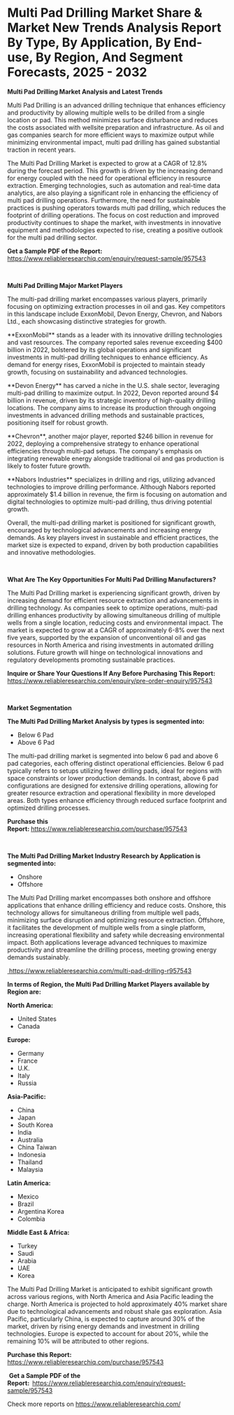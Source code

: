 <p><h1>Multi Pad Drilling Market Share & Market New Trends Analysis Report By Type, By Application, By End-use, By Region, And Segment Forecasts, 2025 - 2032</h1></p><p><strong>Multi Pad Drilling Market Analysis and Latest Trends</strong></p>
<p><p>Multi Pad Drilling is an advanced drilling technique that enhances efficiency and productivity by allowing multiple wells to be drilled from a single location or pad. This method minimizes surface disturbance and reduces the costs associated with wellsite preparation and infrastructure. As oil and gas companies search for more efficient ways to maximize output while minimizing environmental impact, multi pad drilling has gained substantial traction in recent years.</p><p>The Multi Pad Drilling Market is expected to grow at a CAGR of 12.8% during the forecast period. This growth is driven by the increasing demand for energy coupled with the need for operational efficiency in resource extraction. Emerging technologies, such as automation and real-time data analytics, are also playing a significant role in enhancing the efficiency of multi pad drilling operations. Furthermore, the need for sustainable practices is pushing operators towards multi pad drilling, which reduces the footprint of drilling operations. The focus on cost reduction and improved productivity continues to shape the market, with investments in innovative equipment and methodologies expected to rise, creating a positive outlook for the multi pad drilling sector.</p></p>
<p><strong>Get a Sample PDF of the Report:&nbsp;</strong> <a href="https://www.reliableresearchiq.com/enquiry/request-sample/957543?utm_campaign=2886&utm_medium=2&utm_source=Github&utm_content=ia&utm_term=09042025&utm_id=multi-pad-drilling">https://www.reliableresearchiq.com/enquiry/request-sample/957543</a></p>
<p>&nbsp;</p>
<p><strong>Multi Pad Drilling Major Market Players</strong></p>
<p><p>The multi-pad drilling market encompasses various players, primarily focusing on optimizing extraction processes in oil and gas. Key competitors in this landscape include ExxonMobil, Devon Energy, Chevron, and Nabors Ltd., each showcasing distinctive strategies for growth.</p><p>**ExxonMobil** stands as a leader with its innovative drilling technologies and vast resources. The company reported sales revenue exceeding $400 billion in 2022, bolstered by its global operations and significant investments in multi-pad drilling techniques to enhance efficiency. As demand for energy rises, ExxonMobil is projected to maintain steady growth, focusing on sustainability and advanced technologies.</p><p>**Devon Energy** has carved a niche in the U.S. shale sector, leveraging multi-pad drilling to maximize output. In 2022, Devon reported around $4 billion in revenue, driven by its strategic inventory of high-quality drilling locations. The company aims to increase its production through ongoing investments in advanced drilling methods and sustainable practices, positioning itself for robust growth.</p><p>**Chevron**, another major player, reported $246 billion in revenue for 2022, deploying a comprehensive strategy to enhance operational efficiencies through multi-pad setups. The company's emphasis on integrating renewable energy alongside traditional oil and gas production is likely to foster future growth.</p><p>**Nabors Industries** specializes in drilling and rigs, utilizing advanced technologies to improve drilling performance. Although Nabors reported approximately $1.4 billion in revenue, the firm is focusing on automation and digital technologies to optimize multi-pad drilling, thus driving potential growth.</p><p>Overall, the multi-pad drilling market is positioned for significant growth, encouraged by technological advancements and increasing energy demands. As key players invest in sustainable and efficient practices, the market size is expected to expand, driven by both production capabilities and innovative methodologies.</p></p>
<p>&nbsp;</p>
<p><strong>What Are The Key Opportunities For Multi Pad Drilling Manufacturers?</strong></p>
<p><p>The Multi Pad Drilling market is experiencing significant growth, driven by increasing demand for efficient resource extraction and advancements in drilling technology. As companies seek to optimize operations, multi-pad drilling enhances productivity by allowing simultaneous drilling of multiple wells from a single location, reducing costs and environmental impact. The market is expected to grow at a CAGR of approximately 6-8% over the next five years, supported by the expansion of unconventional oil and gas resources in North America and rising investments in automated drilling solutions. Future growth will hinge on technological innovations and regulatory developments promoting sustainable practices.</p></p>
<p><strong>Inquire or Share Your Questions If Any Before Purchasing This Report:</strong> <a href="https://www.reliableresearchiq.com/enquiry/pre-order-enquiry/957543?utm_campaign=2886&utm_medium=2&utm_source=Github&utm_content=ia&utm_term=09042025&utm_id=multi-pad-drilling">https://www.reliableresearchiq.com/enquiry/pre-order-enquiry/957543</a></p>
<p>&nbsp;</p>
<p><strong>Market Segmentation</strong></p>
<p><strong>The Multi Pad Drilling Market Analysis by types is segmented into:</strong></p>
<p><ul><li>Below 6 Pad</li><li>Above 6 Pad</li></ul></p>
<p><p>The multi-pad drilling market is segmented into below 6 pad and above 6 pad categories, each offering distinct operational efficiencies. Below 6 pad typically refers to setups utilizing fewer drilling pads, ideal for regions with space constraints or lower production demands. In contrast, above 6 pad configurations are designed for extensive drilling operations, allowing for greater resource extraction and operational flexibility in more developed areas. Both types enhance efficiency through reduced surface footprint and optimized drilling processes.</p></p>
<p><strong>Purchase this Report:&nbsp;</strong><a href="https://www.reliableresearchiq.com/purchase/957543?utm_campaign=2886&utm_medium=2&utm_source=Github&utm_content=ia&utm_term=09042025&utm_id=multi-pad-drilling">https://www.reliableresearchiq.com/purchase/957543</a></p>
<p>&nbsp;</p>
<p><strong>The Multi Pad Drilling Market Industry Research by Application is segmented into:</strong></p>
<p><ul><li>Onshore</li><li>Offshore</li></ul></p>
<p><p>The Multi Pad Drilling market encompasses both onshore and offshore applications that enhance drilling efficiency and reduce costs. Onshore, this technology allows for simultaneous drilling from multiple well pads, minimizing surface disruption and optimizing resource extraction. Offshore, it facilitates the development of multiple wells from a single platform, increasing operational flexibility and safety while decreasing environmental impact. Both applications leverage advanced techniques to maximize productivity and streamline the drilling process, meeting growing energy demands sustainably.</p></p>
<p><a href="https://www.reliableresearchiq.com/multi-pad-drilling-r957543?utm_campaign=2886&utm_medium=2&utm_source=Github&utm_content=ia&utm_term=09042025&utm_id=multi-pad-drilling">&nbsp;https://www.reliableresearchiq.com/multi-pad-drilling-r957543</a></p>
<p><strong>In terms of Region, the Multi Pad Drilling Market Players available by Region are:</strong></p>
<p>
    <p> <strong> North America: </strong>
        <ul>
            <li>United States</li>
            <li>Canada</li>
        </ul>
        </p> 
    <p> <strong> Europe: </strong>
        <ul>
            <li>Germany</li>
            <li>France</li>
            <li>U.K.</li>
            <li>Italy</li>
            <li>Russia</li>
        </ul>
        </p> 
    <p> <strong> Asia-Pacific: </strong>
        <ul>
            <li>China</li>
            <li>Japan</li>
            <li>South Korea</li>
            <li>India</li>
            <li>Australia</li>
            <li>China Taiwan</li>
            <li>Indonesia</li>
            <li>Thailand</li>
            <li>Malaysia</li>
        </ul>
        </p> 
    <p> <strong> Latin America: </strong>
        <ul>
            <li>Mexico</li>
            <li>Brazil</li>
            <li>Argentina Korea</li>
            <li>Colombia</li>
        </ul>
        </p> 
    <p> <strong> Middle East & Africa: </strong>
        <ul>
            <li>Turkey</li>
            <li>Saudi</li>
            <li>Arabia</li>
            <li>UAE</li>
            <li>Korea</li>
        </ul>
    </p>
    </p>
<p><p>The Multi Pad Drilling Market is anticipated to exhibit significant growth across various regions, with North America and Asia Pacific leading the charge. North America is projected to hold approximately 40% market share due to technological advancements and robust shale gas exploration. Asia Pacific, particularly China, is expected to capture around 30% of the market, driven by rising energy demands and investment in drilling technologies. Europe is expected to account for about 20%, while the remaining 10% will be attributed to other regions.</p></p>
<p><strong>Purchase this Report: </strong><a href="https://www.reliableresearchiq.com/purchase/957543?utm_campaign=2886&utm_medium=2&utm_source=Github&utm_content=ia&utm_term=09042025&utm_id=multi-pad-drilling">https://www.reliableresearchiq.com/purchase/957543</a></p>
<p>&nbsp;<strong>Get a Sample PDF of the Report:&nbsp;&nbsp;</strong><a href="https://www.reliableresearchiq.com/enquiry/request-sample/957543?utm_campaign=2886&utm_medium=2&utm_source=Github&utm_content=ia&utm_term=09042025&utm_id=multi-pad-drilling">https://www.reliableresearchiq.com/enquiry/request-sample/957543</a></p>
<p><strong></strong></p>
<p>Check more reports on <a href="https://www.reliableresearchiq.com/?utm_campaign=2886&utm_medium=2&utm_source=Github&utm_content=ia&utm_term=09042025&utm_id=multi-pad-drilling">https://www.reliableresearchiq.com/</a></p>